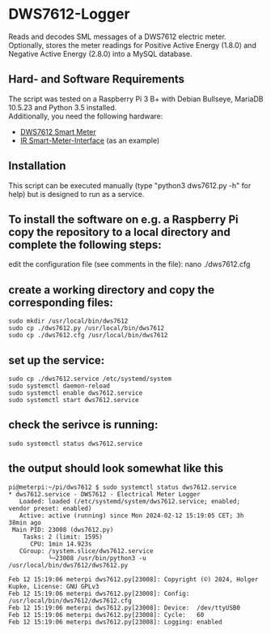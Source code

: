 # DWS7612-Logger
Reads and decodes SML messages of a DWS7612 electric meter. Optionally, stores the meter readings for Positive Active Energy (1.8.0) and Negative Active Energy (2.8.0) into a MySQL database.

Hard- and Software Requirements
-------------------------------
The script was tested on a Raspberry Pi 3 B+ with Debian Bullseye, MariaDB 10.5.23 and Python 3.5 installed.<br>
Additionally, you need the following hardware:<br>
- [DWS7612 Smart Meter](https://www.dzg.de/produkte/moderne-messeinrichtung#dvs76)
- [IR Smart-Meter-Interface](https://wiki.volkszaehler.org/hardware/controllers/ir-schreib-lesekopf-usb-ausgang) (as an example)

Installation
------------
This script can be executed manually (type "python3 dws7612.py -h" for help) but is designed to run as a service.

## To install the software on e.g. a Raspberry Pi copy the repository to a local directory and complete the following steps:

edit the configuration file (see comments in the file):
    nano ./dws7612.cfg    

## create a working directory and copy the corresponding files:    
    sudo mkdir /usr/local/bin/dws7612
    sudo cp ./dws7612.py /usr/local/bin/dws7612
    sudo cp ./dws7612.cfg /usr/local/bin/dws7612

## set up the service:
    sudo cp ./dws7612.service /etc/systemd/system
    sudo systemctl daemon-reload
    sudo systemctl enable dws7612.service
    sudo systemctl start dws7612.service

## check the serivce is running:    
    sudo systemctl status dws7612.service
    
## the output should look somewhat like this    
    pi@meterpi:~/pi/dws7612 $ sudo systemctl status dws7612.service
    * dws7612.service - DWS7612 - Electrical Meter Logger
       Loaded: loaded (/etc/systemd/system/dws7612.service; enabled; vendor preset: enabled)
       Active: active (running) since Mon 2024-02-12 15:19:05 CET; 3h 38min ago
     Main PID: 23008 (dws7612.py)
        Tasks: 2 (limit: 1595)
          CPU: 1min 14.923s
       CGroup: /system.slice/dws7612.service
               └─23008 /usr/bin/python3 -u /usr/local/bin/dws7612/dws7612.py

    Feb 12 15:19:06 meterpi dws7612.py[23008]: Copyright (©) 2024, Holger Kupke, License: GNU GPLv3
    Feb 12 15:19:06 meterpi dws7612.py[23008]: Config:  /usr/local/bin/dws7612/dws7612.cfg
    Feb 12 15:19:06 meterpi dws7612.py[23008]: Device:  /dev/ttyUSB0
    Feb 12 15:19:06 meterpi dws7612.py[23008]: Cycle:   60
    Feb 12 15:19:06 meterpi dws7612.py[23008]: Logging: enabled


